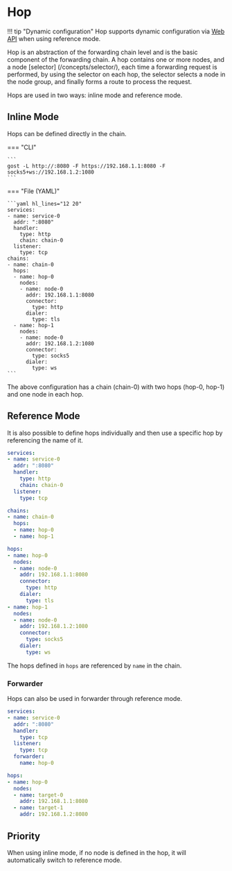 # Hop

!!! tip "Dynamic configuration"
    Hop supports dynamic configuration via [Web API](/en/tutorials/api/overview/) when using reference mode.

Hop is an abstraction of the forwarding chain level and is the basic component of the forwarding chain. A hop contains one or more nodes, and a node [selector] (/concepts/selector/), each time a forwarding request is performed, by using the selector on each hop, the selector selects a node in the node group, and finally forms a route to process the request.

Hops are used in two ways: inline mode and reference mode.

## Inline Mode

Hops can be defined directly in the chain.

=== "CLI"

    ```
    gost -L http://:8080 -F https://192.168.1.1:8080 -F socks5+ws://192.168.1.2:1080
    ```

=== "File (YAML)"

    ```yaml hl_lines="12 20"
    services:
    - name: service-0
      addr: ":8080"
      handler:
        type: http
        chain: chain-0
      listener:
        type: tcp
    chains:
    - name: chain-0
      hops:
      - name: hop-0
        nodes:
        - name: node-0
          addr: 192.168.1.1:8080
          connector:
            type: http
          dialer:
            type: tls
      - name: hop-1
        nodes:
        - name: node-0
          addr: 192.168.1.2:1080
          connector:
            type: socks5
          dialer:
            type: ws
    ```

The above configuration has a chain (chain-0) with two hops (hop-0, hop-1) and one node in each hop.

## Reference Mode

It is also possible to define hops individually and then use a specific hop by referencing the name of it.

```yaml hl_lines="13 14 17 25"
services:
- name: service-0
  addr: ":8080"
  handler:
    type: http
    chain: chain-0
  listener:
    type: tcp

chains:
- name: chain-0
  hops:
  - name: hop-0
  - name: hop-1

hops:
- name: hop-0
  nodes:
  - name: node-0
    addr: 192.168.1.1:8080
    connector:
      type: http
	dialer:
      type: tls
- name: hop-1
  nodes:
  - name: node-0
    addr: 192.168.1.2:1080
    connector:
      type: socks5
    dialer:
      type: ws
```

The hops defined in `hops` are referenced by `name` in the chain.

### Forwarder

Hops can also be used in forwarder through reference mode.

```yaml hl_lines="9"
services:
- name: service-0
  addr: ":8080"
  handler:
    type: tcp 
  listener:
    type: tcp
  forwarder:
    name: hop-0

hops:
- name: hop-0
  nodes:
  - name: target-0
    addr: 192.168.1.1:8080
  - name: target-1
    addr: 192.168.1.2:8080
```

## Priority

When using inline mode, if no node is defined in the hop, it will automatically switch to reference mode.